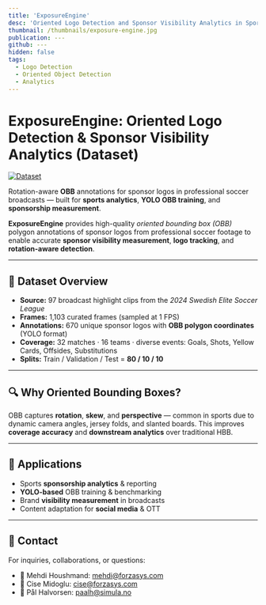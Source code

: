 ```yaml
---
title: 'ExposureEngine'
desc: 'Oriented Logo Detection and Sponsor Visibility Analytics in Sports Broadcasts'
thumbnail: /thumbnails/exposure-engine.jpg
publication: ---
github: ---
hidden: false
tags:
  - Logo Detection
  - Oriented Object Detection
  - Analytics
---
```


# ExposureEngine: Oriented Logo Detection & Sponsor Visibility Analytics (Dataset)

[![Dataset](https://img.shields.io/badge/HuggingFace-Dataset-blue)](https://huggingface.co/datasets/SimulaMet-HOST/ExposureEngine)

Rotation-aware **OBB** annotations for sponsor logos in professional soccer broadcasts — built for **sports analytics**, **YOLO OBB training**, and **sponsorship measurement**.

**ExposureEngine** provides high-quality *oriented bounding box (OBB)* polygon annotations of sponsor logos from professional soccer footage to enable accurate **sponsor visibility measurement**, **logo tracking**, and **rotation-aware detection**.

---

## 📂 Dataset Overview

- **Source:** 97 broadcast highlight clips from the *2024 Swedish Elite Soccer League*
- **Frames:** 1,103 curated frames (sampled at 1 FPS)
- **Annotations:** 670 unique sponsor logos with **OBB polygon coordinates** (YOLO format)
- **Coverage:** 32 matches · 16 teams · diverse events: Goals, Shots, Yellow Cards, Offsides, Substitutions
- **Splits:** Train / Validation / Test = **80 / 10 / 10**

---

## 🔍 Why Oriented Bounding Boxes?

OBB captures **rotation**, **skew**, and **perspective** — common in sports due to dynamic camera angles, jersey folds, and slanted boards. This improves **coverage accuracy** and **downstream analytics** over traditional HBB.

---

## 🚀 Applications

- Sports **sponsorship analytics** & reporting
- **YOLO-based** OBB training & benchmarking
- Brand **visibility measurement** in broadcasts
- Content adaptation for **social media** & OTT

---

## 📩 Contact
For inquiries, collaborations, or questions:
- 📧 Mehdi Houshmand: [mehdi@forzasys.com](mailto:mehdi@forzasys.com)
- 📧 Cise Midoglu: [cise@forzasys.com](mailto:cise@forzasys.com)
- 📧 Pål Halvorsen: [paalh@simula.no](mailto:paalh@simula.no)
